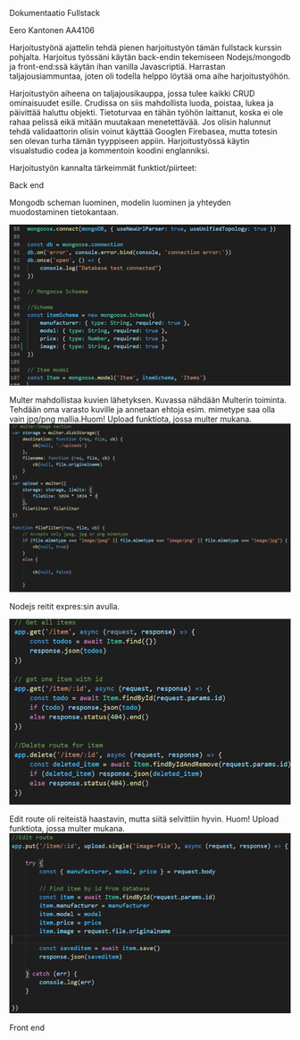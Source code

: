 Dokumentaatio Fullstack


Eero Kantonen AA4106


Harjoitustyönä ajattelin tehdä pienen harjoitustyön tämän fullstack kurssin pohjalta. Harjoitus työssäni käytän back-endin tekemiseen Nodejs/mongodb ja front-end:ssä käytän ihan vanilla Javascriptiä. Harrastan taljajousiammuntaa, joten oli todella helppo löytää oma aihe harjoitustyöhön. 

Harjoitustyön aiheena on taljajousikauppa, jossa tulee kaikki CRUD ominaisuudet esille. Crudissa on siis mahdollista luoda, poistaa, lukea ja päivittää haluttu objekti. Tietoturvaa en tähän työhön laittanut, koska ei ole rahaa pelissä eikä mitään muutakaan menetettävää. Jos olisin halunnut tehdä validaattorin olisin voinut käyttää Googlen Firebasea, mutta totesin sen olevan turha tämän tyyppiseen appiin. Harjoitustyössä käytin visualstudio codea ja kommentoin koodini englanniksi.

Harjoitustyön kannalta tärkeimmät funktiot/piirteet:

Back end

Mongodb scheman luominen, modelin luominen ja yhteyden muodostaminen tietokantaan.

![](OMA-projekti/Dokumentaatio/images/mongo-model.PNG)

Multer mahdollistaa kuvien lähetyksen. Kuvassa nähdään Multerin toiminta. Tehdään oma varasto kuville ja annetaan ehtoja esim. mimetype saa olla vain jpg/png mallia.Huom! Upload funktiota, jossa multer mukana.
![](OMA-projekti/Dokumentaatio/images/multer.PNG)


Nodejs reitit expres:sin avulla. 

![](OMA-projekti/Dokumentaatio/images/routes.PNG)

Edit route oli reiteistä haastavin, mutta siitä selvittiin hyvin. Huom! Upload funktiota, jossa multer mukana.
![](OMA-projekti/Dokumentaatio/images/edit-route.PNG)


Front end

